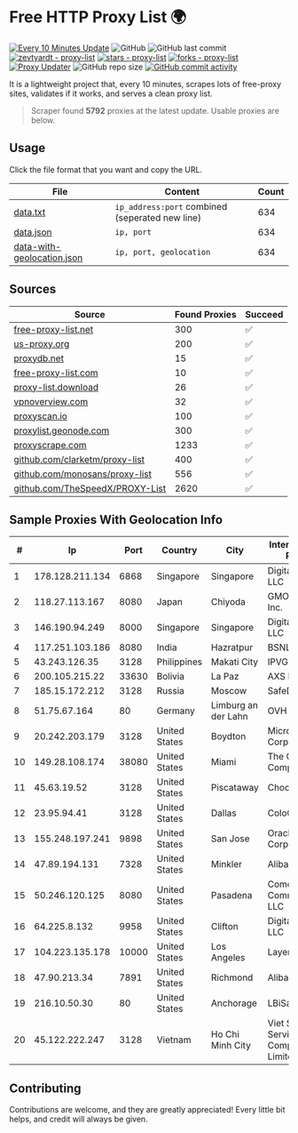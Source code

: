 
# Free HTTP Proxy List 🌍

[![Every 10 Minutes Update](https://github.com/mertguvencli/http-proxy-list/actions/workflows/main.yml/badge.svg?branch=main)](https://github.com/mertguvencli/http-proxy-list/actions/workflows/main.yml)
![GitHub](https://img.shields.io/github/license/mertguvencli/http-proxy-list)
![GitHub last commit](https://img.shields.io/github/last-commit/mertguvencli/http-proxy-list)
[![zevtyardt - proxy-list](https://img.shields.io/static/v1?label=zevtyardt&message=proxy-list&color=blue&logo=github)](https://github.com/zevtyardt/proxy-list "Go to GitHub repo")
[![stars - proxy-list](https://img.shields.io/github/stars/zevtyardt/proxy-list?style=social)](https://github.com/zevtyardt/proxy-list)
[![forks - proxy-list](https://img.shields.io/github/forks/zevtyardt/proxy-list?style=social)](https://github.com/zevtyardt/proxy-list)
[![Proxy Updater](https://github.com/zevtyardt/proxy-list/workflows/Proxy%20Updater/badge.svg)](https://github.com/zevtyardt/proxy-list/actions?query=workflow:"Proxy+Updater")
![GitHub repo size](https://img.shields.io/github/repo-size/zevtyardt/proxy-list)
[![GitHub commit activity](https://img.shields.io/github/commit-activity/m/zevtyardt/proxy-list?logo=commits)](https://github.com/zevtyardt/proxy-list/commits/main)

It is a lightweight project that, every 10 minutes, scrapes lots of free-proxy sites, validates if it works, and serves a clean proxy list.

> Scraper found **5792** proxies at the latest update. Usable proxies are below.

## Usage

Click the file format that you want and copy the URL.

|File|Content|Count|
|----|-------|-----|
|[data.txt](https://raw.githubusercontent.com/mertguvencli/http-proxy-list/main/proxy-list/data.txt)|`ip_address:port` combined (seperated new line)|634|
|[data.json](https://raw.githubusercontent.com/mertguvencli/http-proxy-list/main/proxy-list/data.json)|`ip, port`|634|
|[data-with-geolocation.json](https://raw.githubusercontent.com/mertguvencli/http-proxy-list/main/proxy-list/data-with-geolocation.json)|`ip, port, geolocation`|634|

## Sources

|Source|Found Proxies|Succeed|
|------|-------------|-------|
|[free-proxy-list.net](https://free-proxy-list.net)|300|✅|
|[us-proxy.org](https://www.us-proxy.org)|200|✅|
|[proxydb.net](http://proxydb.net)|15|✅|
|[free-proxy-list.com](https://free-proxy-list.com/?page=&port=&type%5B%5D=http&type%5B%5D=https&up_time=0&search=Search)|10|✅|
|[proxy-list.download](https://www.proxy-list.download/HTTP)|26|✅|
|[vpnoverview.com](https://vpnoverview.com/privacy/anonymous-browsing/free-proxy-servers)|32|✅|
|[proxyscan.io](https://www.proxyscan.io)|100|✅|
|[proxylist.geonode.com](https://proxylist.geonode.com/api/proxy-list?limit=300&page=1&sort_by=lastChecked&sort_type=desc&protocols=http,https)|300|✅|
|[proxyscrape.com](https://api.proxyscrape.com/v2/?request=displayproxies&protocol=http&timeout=10000&country=all&ssl=all&anonymity=all)|1233|✅|
|[github.com/clarketm/proxy-list](https://raw.githubusercontent.com/clarketm/proxy-list/master/proxy-list-raw.txt)|400|✅|
|[github.com/monosans/proxy-list](https://raw.githubusercontent.com/monosans/proxy-list/main/proxies/http.txt)|556|✅|
|[github.com/TheSpeedX/PROXY-List](https://raw.githubusercontent.com/TheSpeedX/PROXY-List/master/http.txt)|2620|✅|


## Sample Proxies With Geolocation Info

|#|Ip|Port|Country|City|Internet Service Provider|
|-|--|----|-------|----|-------------------------|
|1|178.128.211.134|6868|Singapore|Singapore|DigitalOcean, LLC|
|2|118.27.113.167|8080|Japan|Chiyoda|GMO Internet, Inc.|
|3|146.190.94.249|8000|Singapore|Singapore|DigitalOcean, LLC|
|4|117.251.103.186|8080|India|Hazratpur|BSNL Internet|
|5|43.243.126.35|3128|Philippines|Makati City|IPVG|
|6|200.105.215.22|33630|Bolivia|La Paz|AXS Bolivia S. A.|
|7|185.15.172.212|3128|Russia|Moscow|SafeData LLC|
|8|51.75.67.164|80|Germany|Limburg an der Lahn|OVH SAS|
|9|20.242.203.179|3128|United States|Boydton|Microsoft Corporation|
|10|149.28.108.174|38080|United States|Miami|The Constant Company|
|11|45.63.19.52|3128|United States|Piscataway|Choopa|
|12|23.95.94.41|3128|United States|Dallas|ColoCrossing|
|13|155.248.197.241|9898|United States|San Jose|Oracle Corporation|
|14|47.89.194.131|7328|United States|Minkler|Alibaba.com LLC|
|15|50.246.120.125|8080|United States|Pasadena|Comcast Cable Communications, LLC|
|16|64.225.8.132|9958|United States|Clifton|DigitalOcean, LLC|
|17|104.223.135.178|10000|United States|Los Angeles|LayerHost|
|18|47.90.213.34|7891|United States|Richmond|Alibaba.com LLC|
|19|216.10.50.30|80|United States|Anchorage|LBiSat|
|20|45.122.222.247|3128|Vietnam|Ho Chi Minh City|Viet Solutions Services Trading Company Limited|



## Contributing

Contributions are welcome, and they are greatly appreciated! Every
little bit helps, and credit will always be given.

